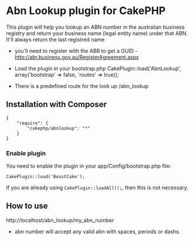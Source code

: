 # Abn Lookup plugin for CakePHP


This plugin will help you lookup an ABN number in the australian business registry and return your business name (legal entity name) under that ABN.
It'll always return the last registred name


* you'll need to register with the ABR to get a GUID - http://abr.business.gov.au/RegisterAgreement.aspx
 
* Load the plugin in your bootstrap.php CakePlugin::load('AbnLookup', array('bootstrap' => false, 'routes' => true));
* There is a predefined route for the look up /abn_lookup
 
 

## Installation with Composer


	{
		"require": {
			"cakephp/abnlookup": "*"
		}
	}

### Enable plugin

You need to enable the plugin in your app/Config/bootstrap.php file:

`CakePlugin::load('BoostCake');`

If you are already using `CakePlugin::loadAll();`, then this is not necessary.
## How to use


http://localhost/abn_lookup/my_abn_number

* abn number will accept any valid abn with spaces, periods or dashs. 
